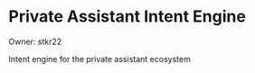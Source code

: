 # Private Assistant Intent Engine

Owner: stkr22

Intent engine for the private assistant ecosystem
